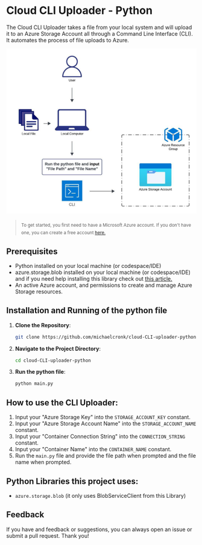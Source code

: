 # Cloud CLI Uploader - Python

The Cloud CLI Uploader takes a file from your local system and will upload it to an Azure Storage Account all through a Command Line Interface (CLI). It automates the process of file uploads to Azure.

![Alt text](Diagrams/cloud-CLI-uploader.jpeg)

> <sub>To get started, you first need to have a Microsoft Azure account. If you don't have one, you can create a free account [here.](https://azure.microsoft.com/en-us/free/search/?&ef_id=_k_Cj0KCQiA4NWrBhD-ARIsAFCKwWv39zVXs4ww7bj_IGmTJngZol8ZX835NOuvRgv7ygSk_rEe9lnrcGcaAg2vEALw_wcB_k_&OCID=AIDcmm5edswduu_SEM__k_Cj0KCQiA4NWrBhD-ARIsAFCKwWv39zVXs4ww7bj_IGmTJngZol8ZX835NOuvRgv7ygSk_rEe9lnrcGcaAg2vEALw_wcB_k_&gad_source=1&gclid=Cj0KCQiA4NWrBhD-ARIsAFCKwWv39zVXs4ww7bj_IGmTJngZol8ZX835NOuvRgv7ygSk_rEe9lnrcGcaAg2vEALw_wcB)</sub>

## Prerequisites

- Python installed on your local machine (or codespace/IDE)
- azure.storage.blob installed on your local machine (or codespace/IDE) and if you need help installing this library check out [this article.](https://learn.microsoft.com/en-us/azure/storage/blobs/storage-quickstart-blobs-python?tabs=managed-identity%2Croles-azure-portal%2Csign-in-azure-cli)
- An active Azure account, and permissions to create and manage Azure Storage resources.

## Installation and Running of the python file

1. **Clone the Repository**:
   ```bash
   git clone https://github.com/michaelcronk/cloud-CLI-uploader-python.git
   ```
2. **Navigate to the Project Directory**:
   ```bash
   cd cloud-CLI-uploader-python
   ```
3. **Run the python file**:
   ```bash
   python main.py
   ```

## How to use the CLI Uploader:

1. Input your "Azure Storage Key" into the `STORAGE_ACCOUNT_KEY` constant.
2. Input your "Azure Storage Account Name" into the `STORAGE_ACCOUNT_NAME` constant.
3. Input your "Container Connection String" into the `CONNECTION_STRING` constant.
4. Input your "Container Name" into the `CONTAINER_NAME` constant.
5. Run the `main.py` file and provide the file path when prompted and the file name when prompted.

## Python Libraries this project uses:

- `azure.storage.blob` (it only uses BlobServiceClient from this Library)

## Feedback

If you have and feedback or suggestions, you can always open an issue or submit a pull request. Thank you!
